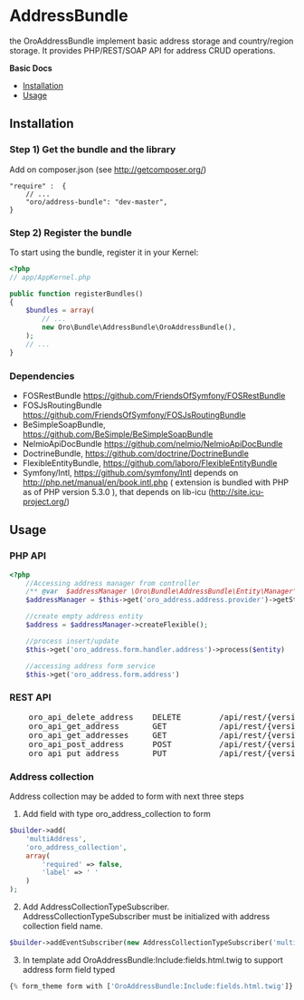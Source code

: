 AddressBundle
=============

the OroAddressBundle implement basic address storage and country/region storage. It provides PHP/REST/SOAP API for address CRUD operations.

**Basic Docs**

* [Installation](#installation)
* [Usage](#usage)

<a name="installation"></a>

## Installation

### Step 1) Get the bundle and the library

Add on composer.json (see http://getcomposer.org/)

    "require" :  {
        // ...
        "oro/address-bundle": "dev-master",
    }

### Step 2) Register the bundle

To start using the bundle, register it in your Kernel:

``` php
<?php
// app/AppKernel.php

public function registerBundles()
{
    $bundles = array(
        // ...
        new Oro\Bundle\AddressBundle\OroAddressBundle(),
    );
    // ...
}
```

### Dependencies

* FOSRestBundle https://github.com/FriendsOfSymfony/FOSRestBundle
* FOSJsRoutingBundle https://github.com/FriendsOfSymfony/FOSJsRoutingBundle
* BeSimpleSoapBundle, https://github.com/BeSimple/BeSimpleSoapBundle
* NelmioApiDocBundle https://github.com/nelmio/NelmioApiDocBundle
* DoctrineBundle, https://github.com/doctrine/DoctrineBundle
* FlexibleEntityBundle, https://github.com/laboro/FlexibleEntityBundle
* Symfony/Intl, https://github.com/symfony/Intl depends on http://php.net/manual/en/book.intl.php ( extension is bundled with PHP as of PHP version 5.3.0 ), that depends on lib-icu (http://site.icu-project.org/)

<a name="usage"></a>

## Usage

### PHP API

``` php
<?php
    //Accessing address manager from controller
    /** @var  $addressManager \Oro\Bundle\AddressBundle\Entity\Manager\AddressManager */
    $addressManager = $this->get('oro_address.address.provider')->getStorage();

    //create empty address entity
    $address = $addressManager->createFlexible();

    //process insert/update
    $this->get('oro_address.form.handler.address')->process($entity)

    //accessing address form service
    $this->get('oro_address.form.address')
```

### REST API

<pre>
    oro_api_delete_address    DELETE        /api/rest/{version}/address.{_format}
    oro_api_get_address       GET           /api/rest/{version}/addresses/{id}.{_format}
    oro_api_get_addresses     GET           /api/rest/{version}/addresses.{_format}
    oro_api_post_address      POST          /api/rest/{version}/address.{_format}
    oro_api_put_address       PUT           /api/rest/{version}/address.{_format}
</pre>

### Address collection
Address collection may be added to form with next three steps
1) Add field with type oro_address_collection to form

```php
$builder->add(
    'multiAddress',
    'oro_address_collection',
    array(
        'required' => false,
        'label' => ' '
    )
);
```
2) Add AddressCollectionTypeSubscriber. AddressCollectionTypeSubscriber must be initialized with address collection field name.

```php
$builder->addEventSubscriber(new AddressCollectionTypeSubscriber('multiAddress'));
```

3) In template add OroAddressBundle:Include:fields.html.twig to support address form field typed

```php
{% form_theme form with ['OroAddressBundle:Include:fields.html.twig']}
```
